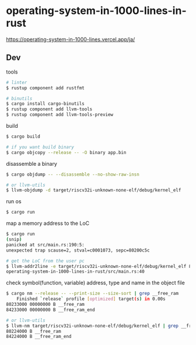 # operating-system-in-1000-lines-in-rust

https://operating-system-in-1000-lines.vercel.app/ja/

## Dev

tools
```bash
# linter
$ rustup component add rustfmt

# binutils
$ cargo install cargo-binutils
$ rustup component add llvm-tools
$ rustup component add llvm-tools-preview
```

build
```bash
$ cargo build

# if you want build binary
$ cargo objcopy --release -- -O binary app.bin
```

disassemble a binary
```bash
$ cargo objdump -- --disassemble --no-show-raw-insn

# or llvm-utils
$ llvm-objdump -d target/riscv32i-unknown-none-elf/debug/kernel_elf
```

run os
```bash
$ cargo run
```

map a memory address to the LoC
```bash
$ cargo run
(snip)
panicked at src/main.rs:190:5:
unexpected trap scause=2, stval=c0001073, sepc=80200c5c

# get the LoC from the user pc
$ llvm-addr2line -e target/riscv32i-unknown-none-elf/debug/kernel_elf 80200c5c
operating-system-in-1000-lines-in-rust/src/main.rs:40
```

check symbol(function, variable) address, type and name in the object file
```bash
$ cargo nm --release -- --print-size --size-sort | grep __free_ram
    Finished `release` profile [optimized] target(s) in 0.00s
80233000 00000000 B __free_ram
84233000 00000000 B __free_ram_end

# or llvm-utils
$ llvm-nm target/riscv32i-unknown-none-elf/debug/kernel_elf | grep __free_ram
80224000 B __free_ram
84224000 B __free_ram_end
```
